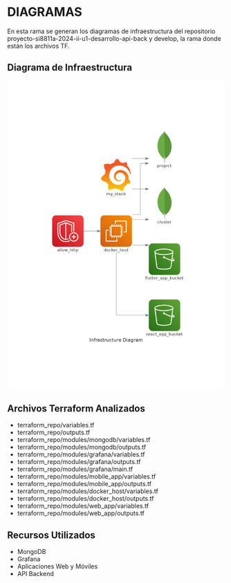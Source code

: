 # DIAGRAMAS 

En esta rama se generan los diagramas de infraestructura del repositorio proyecto-si8811a-2024-ii-u1-desarrollo-api-back y develop, la rama donde están los archivos TF.

## Diagrama de Infraestructura
![Diagrama de Infraestructura](infra_diagram.png)

## Archivos Terraform Analizados
- terraform_repo/variables.tf
- terraform_repo/outputs.tf
- terraform_repo/modules/mongodb/variables.tf
- terraform_repo/modules/mongodb/outputs.tf
- terraform_repo/modules/grafana/variables.tf
- terraform_repo/modules/grafana/outputs.tf
- terraform_repo/modules/grafana/main.tf
- terraform_repo/modules/mobile_app/variables.tf
- terraform_repo/modules/mobile_app/outputs.tf
- terraform_repo/modules/docker_host/variables.tf
- terraform_repo/modules/docker_host/outputs.tf
- terraform_repo/modules/web_app/variables.tf
- terraform_repo/modules/web_app/outputs.tf
## Recursos Utilizados
- MongoDB
- Grafana
- Aplicaciones Web y Móviles
- API Backend

